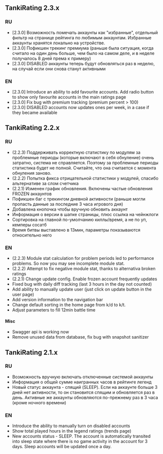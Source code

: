 ## TankiRating 2.3.x

### RU

* [2.3.0] Возможность помечать аккаунты как "избранные", отдельный фильтр на странице рейтинга по любимым аккаунтам. Избранные аккаунты хранятся локально на устройстве. 
* [2.3.0] Пофикшен трекинг премиума (раньше была ситуация, когда считало на один день больше, чем было на самом деле, и в неделе получалось 8 дней према к примеру)
* [2.3.0] DISABLED аккаунты теперь будут обновляться раз в неделю, на случай если они снова станут активными

### EN

* [2.3.0] Introduce an ability to add favourite accounts. Add radio button to show only favourite accounts in the main ratings page
* [2.3.0] Fix bug with premium tracking (premium percent > 100)
* [2.3.0] DISABLED accounts now updates ones per week, in a case if they became available

## TankiRating 2.2.x

### RU

* (2.2.3) Поддерживать корректную статистику по модулям за проблемные периоды (которые включают в себя обнуление) очень затратно, система не справляется. Поэтому за проблемные периоды статистика будет не полной. Считайте, что она считается с момента обнуления заново. 
* (2.2.2) Попытка фикса отрицательной статистики у модулей, спасибо альтернативе за слом счетчика
* (2.2.1) Изменен график обновления. Включены частые обновления FROZEN аккаунтов
* Пофикшен баг с трекингом дневной активности (раньше могли пропасть данные за последние 3 часа игрового дня)
* Добавлена кнопочка чтобы вручную обновить аккаунт
* Информация о версии в шапке страницы, плюс ссылка на чейнжлоги
* Сортировка на главной по-умолчанию киллы/время, а не по уп, кемперы сосатб
* Время битвы выставлено в 13мин, параметры показываются относительно него

### EN

* (2.2.3) Module stat calculation for problem periods led to performance problems. So now you may see incomplete module stat. 
* (2.2.2) Attempt to fix negative module stat, thanks to alternativa broken ratings
* (2.2.1) Change update config. Enable frozen account frequently updates
* Fixed bug with daily diff tracking (last 3 hours in the day not counted)
* Add ability to manually update user (just click on update button in the user page)
* Add version information to the navigation bar
* Change default sorting in the home page from k/d to k/t. 
* Adjust parameters to fill 12min battle time

#### Misc

* Swagger api is working now
* Remove unused data from database, fix bug with snapshot sanitizer


## TankiRating 2.1.x

### RU

* Возможность вручную включать отключенные системой аккаунты
* Информация о общей сумме наигранных часов в рейтинге легенд
* Новый статус аккаунта - спящий (SLEEP). Если на аккаунте больше 3 дней нет активности, то он становится спящим и обновляется раз в день.
Активные же аккаунты обновляются по-прежнему раз в 3 часа (кроме ночного времени)

### EN

* Introduce the ability to manually turn on disabled accounts
* Show total played hours in the legend ratings (trends page)
* New accounts status - SLEEP. The account is automatically transited into sleep state 
where there is no game activity in the account for 3 days. Sleep accounts will be updated once a day.
